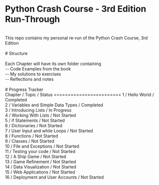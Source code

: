 # Python Crash Course - 3rd Edition Run-Through<br>
<br>
This repo contains my personal re-run of the Python Crash Course, 3rd Edition<br>
<br>
# Structure<br>
<br>
Each Chapter will have its own folder containing<br>
-- Code Examples from the book<br>
-- My solutions to exercises<br>
-- Reflections and notes<br>
<br>
# Progress Tracker
<br>
Chapter / Topic / Status
========================
1 / Hello World / Completed<br>
2 / Variables and Simple Data Types / Completed<br>
3 / Introducing Lists / In Progress<br>
4 / Working With Lists / Not Started<br>
5 / if Statements / Not Started<br>
6 / Dictionaries / Not Started<br>
7 / User Input and while Loops / Not Started<br>
8 / Functions / Not Started<br>
9 / Classes / Not Started<br>
10 / File and Exceptions / Not Started<br>
11 / Testing your code  / Not Started<br>
12 / A Ship Game / Not Started<br>
13 / Game Refinement / Not Started<br>
14 / Data Visualization / Not Started<br>
15 / Web Applications / Not Started<br>
16 / Deployment and User Accounts / Not Started<br>
